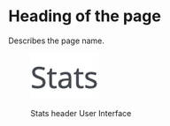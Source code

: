 # Heading of the page

Describes the page name.

<figure><img src="../../../.gitbook/assets/image (10).png" alt="Stats header User Interface"><figcaption><p>Stats header User Interface</p></figcaption></figure>
